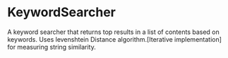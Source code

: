 KeywordSearcher
===============

A keyword searcher that returns top results in a list of contents based on keywords. Uses levenshtein Distance algorithm.[Iterative implementation] for measuring string similarity.

